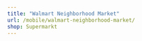 ```yaml
---
title: "Walmart Neighborhood Market"
url: /mobile/walmart-neighborhood-market/
shop: Supermarkt
---
```

